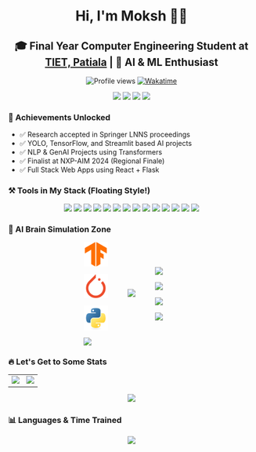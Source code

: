 <h1 align="center">Hi, I'm Moksh 👋🏻</h1>

<h2 align="center">🎓 Final Year Computer Engineering Student at <a href="https://www.thapar.edu">TIET, Patiala</a> | 🚀 AI & ML Enthusiast</h2>

<p align="center">
  <img src="https://komarev.com/ghpvc/?username=Moksh081&label=Profile%20views&color=0eed4a&style=for-the-badge" alt="Profile views" />
  <a href="https://wakatime.com/@6c4560a5-693d-422a-a2c0-518eec177837"><img src="https://wakatime.com/badge/user/6c4560a5-693d-422a-a2c0-518eec177837.svg?style=for-the-badge" alt="Wakatime" /></a>
</p>

<p align="center">
  <a href="https://www.linkedin.com/in/moksh-sharma-62b1191a6/"><img src="https://img.shields.io/badge/LinkedIn-0077B5?style=for-the-badge&logo=linkedin&logoColor=white"/></a>
  <a href="https://github.com/Moksh081"><img src="https://img.shields.io/badge/GitHub-100000?style=for-the-badge&logo=github&logoColor=white"/></a>
  <a href="mailto:msharma2_be22@thapar.edu"><img src="https://img.shields.io/badge/Gmail-D14836?style=for-the-badge&logo=gmail&logoColor=white"/></a>
  <a href="https://www.instagram.com/moksh3341/"><img src="https://img.shields.io/badge/Instagram-E4405F?style=for-the-badge&logo=instagram&logoColor=white"/></a>
</p>

### 🎯 Achievements Unlocked
- ✅ Research accepted in Springer LNNS proceedings
- ✅ YOLO, TensorFlow, and Streamlit based AI projects
- ✅ NLP & GenAI Projects using Transformers
- ✅ Finalist at NXP-AIM 2024 (Regional Finale)
- ✅ Full Stack Web Apps using React + Flask

### ⚒️ Tools in My Stack (Floating Style!)

<p align="center">
  <img src="https://cdn.jsdelivr.net/gh/devicons/devicon/icons/python/python-original.svg" width="40" />
  <img src="https://cdn.jsdelivr.net/gh/devicons/devicon/icons/c/c-original.svg" width="40"/>
  <img src="https://cdn.jsdelivr.net/gh/devicons/devicon/icons/cplusplus/cplusplus-original.svg" width="40"/>
  <img src="https://cdn.jsdelivr.net/gh/devicons/devicon/icons/pytorch/pytorch-original.svg" width="40"/>
  <img src="https://cdn.jsdelivr.net/gh/devicons/devicon/icons/tensorflow/tensorflow-original.svg" width="40"/>
  <img src="https://cdn.jsdelivr.net/gh/devicons/devicon/icons/mysql/mysql-original.svg" width="40"/>
  <img src="https://cdn.jsdelivr.net/gh/devicons/devicon/icons/react/react-original.svg" width="40"/>
  <img src="https://cdn.jsdelivr.net/gh/devicons/devicon/icons/mongodb/mongodb-original.svg" width="40"/>
  <img src="https://cdn.jsdelivr.net/gh/devicons/devicon/icons/html5/html5-original.svg" width="40"/>
  <img src="https://cdn.jsdelivr.net/gh/devicons/devicon/icons/css3/css3-original.svg" width="40"/>
  <img src="https://cdn.jsdelivr.net/gh/devicons/devicon/icons/javascript/javascript-original.svg" width="40"/>
  <img src="https://cdn.jsdelivr.net/gh/devicons/devicon/icons/github/github-original.svg" width="40"/>
  <img src="https://cdn.jsdelivr.net/gh/devicons/devicon/icons/flask/flask-original.svg" width="40"/>
  <img src="https://cdn.jsdelivr.net/gh/devicons/devicon/icons/firebase/firebase-plain.svg" width="40"/>
</p>

### 🧠 AI Brain Simulation Zone

<div style="display: flex; justify-content: center; align-items: center; gap: 40px; flex-wrap: wrap;">

  <!-- Left Icons -->
  <div style="display: flex; flex-direction: column; gap: 15px;">
    <img src="https://raw.githubusercontent.com/devicons/devicon/master/icons/tensorflow/tensorflow-original.svg" width="50"/>
    <img src="https://raw.githubusercontent.com/devicons/devicon/master/icons/pytorch/pytorch-original.svg" width="50"/>
    <img src="https://raw.githubusercontent.com/devicons/devicon/master/icons/python/python-original.svg" width="50"/>
    <img src="https://cdn.jsdelivr.net/gh/devicons/devicon/icons/numpy/numpy-original.svg" width="50"/>
  </div>

  <!-- Center Laptop -->
  <div>
    <img src="https://media.giphy.com/media/WFZvB7VIXBgiz3oDXE/giphy.gif" width="200"/>
  </div>

  <!-- Right Icons -->
  <div style="display: flex; flex-direction: column; gap: 15px;">
    <img src="https://cdn.jsdelivr.net/gh/devicons/devicon/icons/pandas/pandas-original.svg" width="50"/>
    <img src="https://cdn.jsdelivr.net/gh/devicons/devicon/icons/jupyter/jupyter-original.svg" width="50"/>
    <img src="https://cdn.jsdelivr.net/gh/devicons/devicon/icons/linux/linux-original.svg" width="50"/>
    <img src="https://cdn.jsdelivr.net/gh/devicons/devicon/icons/opencv/opencv-original.svg" width="50"/>
  </div>

</div>


### 🔥 Let's Get to Some Stats

<table align="center">
<tr>
  <td>
    <img src="https://github-readme-stats.vercel.app/api?username=Moksh081&show_icons=true&theme=gotham" />
  </td>
  <td>
    <img src="https://github-readme-streak-stats.herokuapp.com?user=Moksh081&theme=gotham&hide_border=false&border_radius=4.5&locale=en" />
  </td>
</tr>
</table>

<p align="center">
  <img src="https://github-profile-trophy.vercel.app/?username=Moksh081&row=1&column=7&theme=darkhub" />
</p>

### 📊 Languages & Time Trained

<p align="center">
  <img src="https://github-readme-stats.vercel.app/api/top-langs/?username=Moksh081&layout=compact&theme=radical&langs_count=10"/>
</p>


